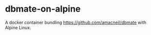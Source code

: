 # dbmate-on-alpine

A docker container bundling https://github.com/amacneil/dbmate with Alpine Linux.
